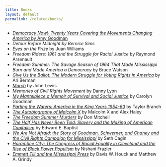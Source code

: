 ```yaml
---
title: Books
layout: default
permalink: /related/books/
---
```


<ul>
    <li><a href="https://www.amazon.com/Democracy-Now-Covering-Movements-Changing/dp/1501123599"><i>Democracy Now!: Twenty Years Covering the Movements Changing America</i> by Amy Goodman</a></li>
    <li><a href="https://www.amazon.com/Detour-Before-Midnight-Schwerner-Unscheduled/dp/0989147703"></a><i>Detour Before Midnight by Bernice Sims</i></li>
    <li><a href="https://www.penguinrandomhouse.com/books/314814/eyes-on-the-prize-by-juan-williams/9780143124740/"></a><i>Eyes on the Prize</i> by Juan Williams</li>
    <li><a href="https://www.amazon.com/Freedom-Riders-Struggle-Justice-American/dp/0195327144"></a><i>Freedom Riders: 1961 and the Struggle for Racial Justice</i> by Raymond Arsenault</li>
    <li><a href="https://books.google.com/books/about/Freedom_Summer.html?id=IZ4bX0aNX9YC"></a><i>Freedom Summer: The Savage Season of 1964 That Made Mississippi Burn and Made America a Democracy</i> by Bruce Watson</li>
    <li><a href="https://www.amazon.com/Give-Us-Ballot-Struggle-America/dp/1494566125"><i>Give Us the Ballot: The Modern Struggle for Voting Rights in America</i></a> by Ari Berman</li>
    <li><a href="https://www.amazon.com/March-Book-One-John-Lewis/dp/1603093001"><i>March</i></a> by John Lewis</li>
    <li><a href="https://www.amazon.com/Memories-Southern-Civil-Rights-Movement/dp/1931885885"></a><i>Memories of Civil Rights Movement</i> by Danny Lyon</li>
    <li><a href="https://www.amazon.com/My-Mantelpiece-Memoir-Survival-Justice/dp/0984991948"><i>My Mantelpiece a Memoir of Survival and Social Justice</i></a> by Carolyn Goodman</li>
    <li><a href="https://www.amazon.com/Parting-Waters-America-Years-1954-63/dp/0671687425"><i>Parting the Waters: America in the King Years 1954-63</i></a> by Taylor Branch</li>
    <li><a href="https://www.amazon.com/Autobiography-Malcolm-Told-Alex-Haley/dp/0345350685"><i>The Autobiography of Malcolm X</i></a> by Malcolm X and Alex Haley</li>
    <li><a href="https://www.amazon.com/Freedom-Summer-Murders-Don-Mitchell/dp/1338115898"><i>The Freedom Summer Murders</i></a> by Don Mitchell</li>
    <li><a href="https://www.amazon.com/Half-Has-Never-Been-Told/dp/0465049664"><i>The Half Has Never Been Told: Slavery and the Making of American Capitalism</i></a> by Edward E. Baptist</li>
    <li><a href="https://www.amazon.com/Are-Not-Afraid-Schwerner-Mississippi/dp/002520260X"><i>We Are Not Afraid: the Story of Goodman, Schwerner, and Chaney and the Civil Rights Campaign for Mississippi</i></a> by Seth Cagin</li>
    <li><a href="https://www.amazon.com/Harambee-City-Congress-Equality-Cleveland/dp/1682260186"><i>Harambee City: The Congress of Racial Equality in Cleveland and the Rise of Black Power Populism</i></a> by Nishani Frazier</li>
    <li><a href="https://www.amazon.com/Emmett-Mississippi-Press-Davis-Houck/dp/1604738502"><i>Emmett Till and the Mississippi Press</i></a> by Davis W. Houck and Matthew A. Grindy</li>
</ul>